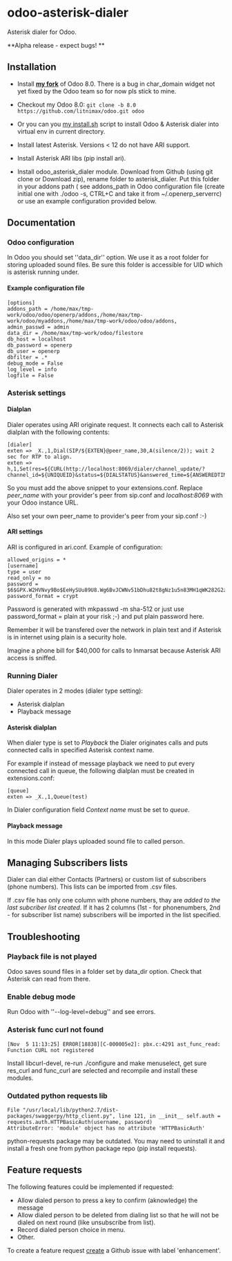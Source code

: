 odoo-asterisk-dialer
====================

Asterisk dialer for Odoo. 

**Alpha release - expect bugs! **

## Installation
* Install [**my fork**](https://github.com/litnimax/odoo/) of Odoo 8.0. There is a bug in char_domain widget not yet fixed by the Odoo team so for now pls stick to mine. 
 * Checkout my Odoo 8.0:  ```git clone -b 8.0 https://github.com/litnimax/odoo.git odoo```
 * Or you can you [my install.sh](https://github.com/litnimax/odoo-asterisk-dialer/blob/master/install.sh) script to install Odoo & Asterisk dialer into virtual env in current directory.

* Install latest Asterisk. Versions < 12 do not have ARI support. 
* Install Asterisk ARI libs (pip install ari).
* Install odoo_asterisk_dialer module. Download from Github (using git clone or Download zip), rename folder to asterisk_dialer. Put this folder in your addons path (
see addons_path in Odoo configuration file (create initial one with ./odoo -s, CTRL+C and take it  from ~/.openerp_serverrc) or use an example configuration provided below.



## Documentation

### Odoo configuration
In Odoo you should set ''data_dir'' option.
We use it as a root folder for storing uploaded sound files.
Be sure this folder is accessible for UID which is asterisk running under.

#### Example configuration file
```
[options]
addons_path = /home/max/tmp-work/odoo/odoo/openerp/addons,/home/max/tmp-work/odoo/myaddons,/home/max/tmp-work/odoo/odoo/addons,
admin_passwd = admin
data_dir = /home/max/tmp-work/odoo/filestore
db_host = localhost
db_password = openerp
db_user = openerp
dbfilter = .*
debug_mode = False
log_level = info
logfile = False
```

### Asterisk settings

#### Dialplan

Dialer operates using ARI originate request. 
It connects each call to Asterisk dialplan with the following contents:

```
[dialer]
exten => _X.,1,Dial(SIP/${EXTEN}@peer_name,30,A(silence/2)); wait 2 sec for RTP to align.
exten => h,1,Set(res=${CURL(http://localhost:8069/dialer/channel_update/?channel_id=${UNIQUEID}&status=${DIALSTATUS}&answered_time=${ANSWEREDTIME})})
```

So you must add the above snippet to your extensions.conf. Replace *peer_name* with your provider's peer from sip.conf and *localhost:8069* with your Odoo instance URL.

Also set your own peer_name to provider's peer from  your sip.conf :-)

#### ARI settings
ARI is configured in ari.conf. Example of configuration:

```
allowed_origins = *
[username]
type = user
read_only = no
password = $6$GPX.W2HVNvy9Bo$EeHySUu89U8.Wg6BvJCWNv51bDhu82t8gNz1u5n83MH1qWK282G2zV4V4neFldBRNb.nVchmRq28EGFTYl4QH.
password_format = crypt
```
Password is generated with mkpasswd -m sha-512 or just use password_format = plain at your risk ;-) and put plain password here. 

Remember it will be transfered over the network in plain text and if Asterisk is in internet using plain is a security hole. 

Imagine a phone bill for $40,000 for calls to Inmarsat because Asterisk ARI access is sniffed.

### Running Dialer
Dialer operates in 2 modes (dialer type setting):

* Asterisk dialplan
* Playback message

#### Asterisk dialplan
When dialer type is set to *Playback* the Dialer originates calls and puts connected calls in specified Asterisk context name.

For example if instead of message playback we need to put every connected call in queue, the following dialplan must be created in extensions.conf:

```
[queue]
exten => _X.,1,Queue(test)
```
In Dialer configuration field *Context name* must be set to *queue*.

#### Playback message
In this mode Dialer plays uploaded sound file to called person.

## Managing Subscribers lists 
Dialer can dial either Contacts (Partners) or custom list of subscribers (phone numbers).
This lists can be imported from .csv files.

If .csv file has only one column with phone numbers, thay are *added to the last subcriber list created*.
If it has 2 columns (1st - for phonenumbers, 2nd - for subscriber list name) subscribers will be imported in the list specified.

## Troubleshooting
### Playback file is not played
Odoo saves sound files in a folder set by data_dir option. Check that Asterisk can read from there.
### Enable debug mode
Run Odoo with ''--log-level=debug'' and see errors.

### Asterisk func curl not found
```
[Nov  5 11:13:25] ERROR[18838][C-000005e2]: pbx.c:4291 ast_func_read: Function CURL not registered
```
Install libcurl-devel, re-run ./configure and make menuselect, get sure res_curl and func_curl are selected and recompile and install these modules.

### Outdated python requests lib
```
File "/usr/local/lib/python2.7/dist-packages/swaggerpy/http_client.py", line 121, in __init__ self.auth = requests.auth.HTTPBasicAuth(username, password) 
AttributeError: 'module' object has no attribute 'HTTPBasicAuth'
```
python-requests package may be outdated. You may need to uninstall it and install a fresh one from python package repo (pip install requests).


## Feature requests 
The following features could be implemented if requested:

* Allow dialed person to press a key to confirm (aknowledge) the message
* Allow dialed person to be deleted from dialing list so that he will not be dialed on next round (like unsubscribe from list).
* Record dialed person choice in menu.
* Other.

To create a feature request [create](https://github.com/litnimax/odoo-asterisk-dialer/issues/new) a Github issue with label 'enhancement'.
